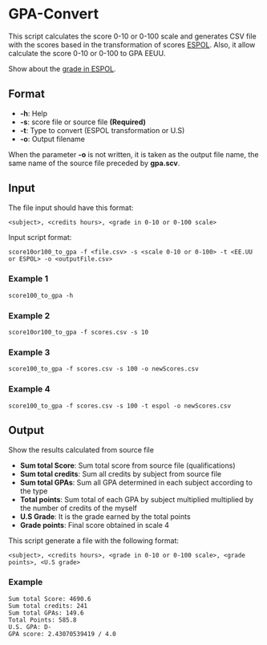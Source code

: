 # GPA-Convert
This script calculates the score 0-10 or 0-100 scale and generates CSV file with the scores based in the transformation of scores [ESPOL](http://www.espol.edu.ec).  Also, it allow calculate the score 0-10 or 0-100 to GPA EEUU.

Show about the [grade in ESPOL](http://www.espol.edu.ec/espol/main.jsp?urlpage=calificestudiantes.jsp).

## Format

- **-h**: Help
- **-s**: score file or source file **(Required)**
- **-t**: Type to convert (ESPOL transformation or U.S)
- **-o**: Output filename

When the parameter **-o** is not written, it is taken as the output file name, the same name of the source file preceded by **gpa.scv**.

## Input

The file input should have this format:

```
<subject>, <credits hours>, <grade in 0-10 or 0-100 scale>
```

Input script format:

```
score10or100_to_gpa -f <file.csv> -s <scale 0-10 or 0-100> -t <EE.UU or ESPOL> -o <outputFile.csv>
```

### Example 1
```
score100_to_gpa -h
```

### Example 2
```
score10or100_to_gpa -f scores.csv -s 10
```

### Example 3
```
score100_to_gpa -f scores.csv -s 100 -o newScores.csv
```

### Example 4
```
score100_to_gpa -f scores.csv -s 100 -t espol -o newScores.csv
```

## Output

Show the results calculated from source file
- **Sum total Score**: Sum total score from source file (qualifications)
- **Sum total credits**: Sum all credits by subject from source file
- **Sum total GPAs**: Sum all GPA determined in each subject according to the type
- **Total points**: Sum total of each GPA by subject multiplied multiplied by the number of credits of the myself
- **U.S Grade**: It is the grade earned by the total points
- **Grade points**: Final score obtained in scale 4

This script generate a file with the following format:

```
<subject>, <credits hours>, <grade in 0-10 or 0-100 scale>, <grade points>, <U.S grade>
```

### Example
```
Sum total Score: 4690.6
Sum total credits: 241
Sum total GPAs: 149.6
Total Points: 585.8
U.S. GPA: D-
GPA score: 2.43070539419 / 4.0
```
